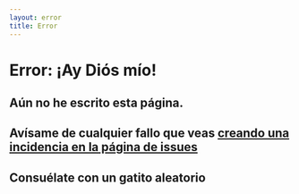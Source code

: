 ```yaml
---
layout: error
title: Error
---
```

# Error: ¡Ay Diós mío!

## Aún no he escrito esta página. 

## Avísame de cualquier fallo que veas [creando una incidencia en la página de issues](https://github.com/ULL-MII-SYTWS-1920/ull-mii-sytws-1920.github.io/issues/new)

## Consuélate con un gatito aleatorio

<div>

<style>
img {
  display: block;
  margin-left: auto;
  margin-right: auto;
}
</style>

<div id="cat"></div>

<script type="text/javascript">

/*

  https://docs.thecatapi.com/ 

*/
const URL = 'https://api.thecatapi.com/v1/images/search?size=full';

(async function() {
  try {
    let divcat = document.getElementById("cat");
    let response = await fetch(URL, {
       headers: {
       'x-api-key': "56a4f1cc-7f60-468d-9dba-e4b6f04b7c7d"
       }
    });
    let cat = await response.json();

    console.log(cat);
    
    let img = document.createElement("img");      
    img.src = cat[0].url;
    divcat.appendChild(img);   
  }
  catch(e) { 
    // silence.
  }
})()

</script>

</div>